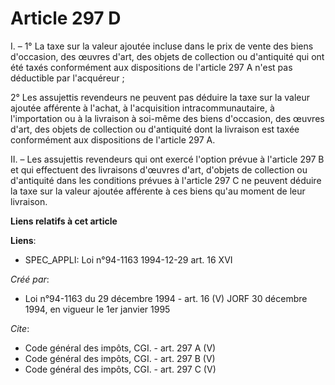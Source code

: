 # Article 297 D

I. – 1° La taxe sur la valeur ajoutée incluse dans le prix de vente des biens d'occasion, des œuvres d'art, des objets de
collection ou d'antiquité qui ont été taxés conformément aux dispositions de l'article 297 A n'est pas déductible par
l'acquéreur ;

2° Les assujettis revendeurs ne peuvent pas déduire la taxe sur la valeur ajoutée afférente à l'achat, à l'acquisition
intracommunautaire, à l'importation ou à la livraison à soi-même des biens d'occasion, des œuvres d'art, des objets de
collection ou d'antiquité dont la livraison est taxée conformément aux dispositions de l'article 297 A.

II. – Les assujettis revendeurs qui ont exercé l'option prévue à l'article 297 B et qui effectuent des livraisons d'œuvres
d'art, d'objets de collection ou d'antiquité dans les conditions prévues à l'article 297 C ne peuvent déduire la taxe sur la
valeur ajoutée afférente à ces biens qu'au moment de leur livraison.

**Liens relatifs à cet article**

**Liens**:

  - SPEC_APPLI: Loi n°94-1163 1994-12-29 art. 16 XVI

_Créé par_:

  - Loi n°94-1163 du 29 décembre 1994 - art. 16 (V) JORF 30 décembre 1994, en vigueur le 1er janvier 1995

_Cite_:

  - Code général des impôts, CGI. - art. 297 A (V)
  - Code général des impôts, CGI. - art. 297 B (V)
  - Code général des impôts, CGI. - art. 297 C (V)
